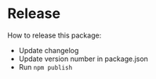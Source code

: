 Release
=========

How to release this package:

* Update changelog
* Update version number in package.json
* Run `npm publish`